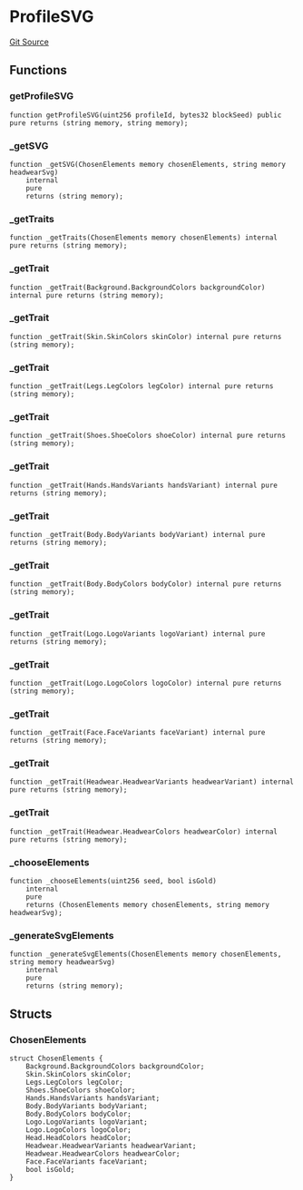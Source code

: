 # ProfileSVG
[Git Source](https://github.com/digiv3rse/core-contracts/blob/5454b58664fab805b6888a68ff40915d251f32f3/contracts/libraries/svgs/Profile/ProfileSVG.sol)


## Functions
### getProfileSVG


```solidity
function getProfileSVG(uint256 profileId, bytes32 blockSeed) public pure returns (string memory, string memory);
```

### _getSVG


```solidity
function _getSVG(ChosenElements memory chosenElements, string memory headwearSvg)
    internal
    pure
    returns (string memory);
```

### _getTraits


```solidity
function _getTraits(ChosenElements memory chosenElements) internal pure returns (string memory);
```

### _getTrait


```solidity
function _getTrait(Background.BackgroundColors backgroundColor) internal pure returns (string memory);
```

### _getTrait


```solidity
function _getTrait(Skin.SkinColors skinColor) internal pure returns (string memory);
```

### _getTrait


```solidity
function _getTrait(Legs.LegColors legColor) internal pure returns (string memory);
```

### _getTrait


```solidity
function _getTrait(Shoes.ShoeColors shoeColor) internal pure returns (string memory);
```

### _getTrait


```solidity
function _getTrait(Hands.HandsVariants handsVariant) internal pure returns (string memory);
```

### _getTrait


```solidity
function _getTrait(Body.BodyVariants bodyVariant) internal pure returns (string memory);
```

### _getTrait


```solidity
function _getTrait(Body.BodyColors bodyColor) internal pure returns (string memory);
```

### _getTrait


```solidity
function _getTrait(Logo.LogoVariants logoVariant) internal pure returns (string memory);
```

### _getTrait


```solidity
function _getTrait(Logo.LogoColors logoColor) internal pure returns (string memory);
```

### _getTrait


```solidity
function _getTrait(Face.FaceVariants faceVariant) internal pure returns (string memory);
```

### _getTrait


```solidity
function _getTrait(Headwear.HeadwearVariants headwearVariant) internal pure returns (string memory);
```

### _getTrait


```solidity
function _getTrait(Headwear.HeadwearColors headwearColor) internal pure returns (string memory);
```

### _chooseElements


```solidity
function _chooseElements(uint256 seed, bool isGold)
    internal
    pure
    returns (ChosenElements memory chosenElements, string memory headwearSvg);
```

### _generateSvgElements


```solidity
function _generateSvgElements(ChosenElements memory chosenElements, string memory headwearSvg)
    internal
    pure
    returns (string memory);
```

## Structs
### ChosenElements

```solidity
struct ChosenElements {
    Background.BackgroundColors backgroundColor;
    Skin.SkinColors skinColor;
    Legs.LegColors legColor;
    Shoes.ShoeColors shoeColor;
    Hands.HandsVariants handsVariant;
    Body.BodyVariants bodyVariant;
    Body.BodyColors bodyColor;
    Logo.LogoVariants logoVariant;
    Logo.LogoColors logoColor;
    Head.HeadColors headColor;
    Headwear.HeadwearVariants headwearVariant;
    Headwear.HeadwearColors headwearColor;
    Face.FaceVariants faceVariant;
    bool isGold;
}
```

